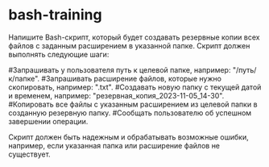 # bash-training
Напишите Bash-скрипт, который будет создавать резервные копии всех файлов с заданным расширением в указанной папке. Скрипт должен выполнять следующие шаги:

#Запрашивать у пользователя путь к целевой папке, например: "/путь/к/папке".
#Запрашивать расширение файлов, которые нужно скопировать, например: ".txt".
#Создавать новую папку с текущей датой и временем, например: "резервная_копия_2023-11-05_14-30".
#Копировать все файлы с указанным расширением из целевой папки в созданную резервную папку.
#Сообщать пользователю об успешном завершении операции.

Скрипт должен быть надежным и обрабатывать возможные ошибки, например, если указанная папка или расширение файлов не существует.
